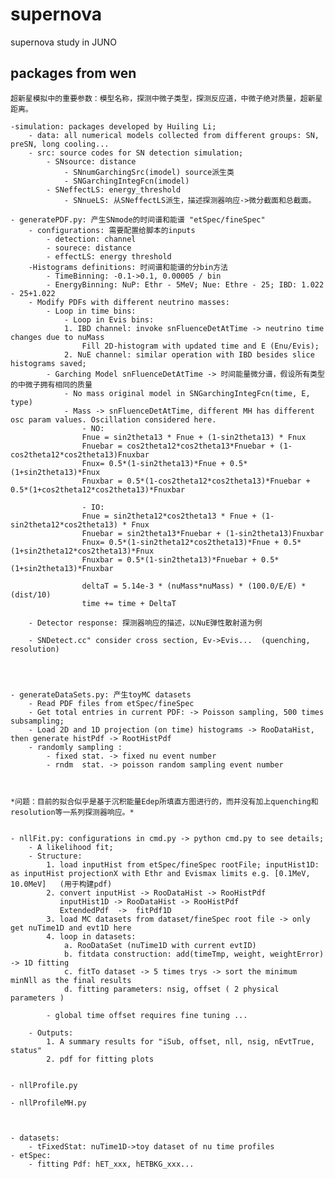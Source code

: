 # supernova
supernova study in JUNO

## packages from wen

    超新星模拟中的重要参数：模型名称，探测中微子类型，探测反应道，中微子绝对质量，超新星距离。

    -simulation: packages developed by Huiling Li;
        - data: all numerical models collected from different groups: SN, preSN, long cooling...
        - src: source codes for SN detection simulation;   
            - SNsource: distance
                - SNnumGarchingSrc(imodel) source派生类
                - SNGarchingIntegFcn(imodel)
            - SNeffectLS: energy_threshold
                - SNnueLS: 从SNeffectLS派生，描述探测器响应->微分截面和总截面。

    - generatePDF.py: 产生SNmode的时间谱和能谱 "etSpec/fineSpec"
        - configurations: 需要配置给脚本的inputs
            - detection: channel
            - sourece: distance
            - effectLS: energy threshold
        -Histograms definitions: 时间谱和能谱的分bin方法
            - TimeBinning: -0.1->0.1, 0.00005 / bin
            - EnergyBinning: NuP: Ethr - 5MeV; Nue: Ethre - 25; IBD: 1.022 - 25+1.022
        - Modify PDFs with different neutrino masses:
            - Loop in time bins:
                - Loop in Evis bins:
                1. IBD channel: invoke snFluenceDetAtTime -> neutrino time changes due to nuMass
                    Fill 2D-histogram with updated time and E (Enu/Evis);
                2. NuE channel: similar operation with IBD besides slice histograms saved;                 
            - Garching Model snFluenceDetAtTime -> 时间能量微分谱，假设所有类型的中微子拥有相同的质量
                - No mass original model in SNGarchingIntegFcn(time, E, type)
                - Mass -> snFluenceDetAtTime, different MH has different osc param values. Oscillation considered here.
                    - NO:
                    Fnue = sin2theta13 * Fnue + (1-sin2theta13) * Fnux
                    Fnuebar = cos2theta12*cos2theta13*Fnuebar + (1-cos2theta12*cos2theta13)Fnuxbar
                    Fnux= 0.5*(1-sin2theta13)*Fnue + 0.5*(1+sin2theta13)*Fnux
                    Fnuxbar = 0.5*(1-cos2theta12*cos2theta13)*Fnuebar + 0.5*(1+cos2theta12*cos2theta13)*Fnuxbar
                    
                    - IO:
                    Fnue = sin2theta12*cos2theta13 * Fnue + (1-sin2theta12*cos2theta13) * Fnux
                    Fnuebar = sin2theta13*Fnuebar + (1-sin2theta13)Fnuxbar
                    Fnux= 0.5*(1-sin2theta12*cos2theta13)*Fnue + 0.5*(1+sin2theta12*cos2theta13)*Fnux
                    Fnuxbar = 0.5*(1-sin2theta13)*Fnuebar + 0.5*(1+sin2theta13)*Fnuxbar
                    
                    deltaT = 5.14e-3 * (nuMass*nuMass) * (100.0/E/E) * (dist/10)
                    time += time + DeltaT
                    
        - Detector response: 探测器响应的描述，以NuE弹性散射道为例

        - SNDetect.cc" consider cross section, Ev->Evis...  (quenching, resolution)




    - generateDataSets.py: 产生toyMC datasets 
        - Read PDF files from etSpec/fineSpec
        - Get total entries in current PDF: -> Poisson sampling, 500 times subsampling;
        - Load 2D and 1D projection (on time) histograms -> RooDataHist, then generate histPdf -> RootHistPdf
        - randomly sampling :
            - fixed stat. -> fixed nu event number
            - rndm  stat. -> poisson random sampling event number



    *问题：目前的拟合似乎是基于沉积能量Edep所填直方图进行的，而并没有加上quenching和resolution等一系列探测器响应。*


    - nllFit.py: configurations in cmd.py -> python cmd.py to see details; 
        - A likelihood fit;
        - Structure:
            1. load inputHist from etSpec/fineSpec rootFile; inputHist1D: as inputHist projectionX with Ethr and Evismax limits e.g. [0.1MeV, 10.0MeV]   (用于构建pdf)
            2. convert inputHist -> RooDataHist -> RooHistPdf
               inputHist1D -> RooDataHist -> RooHistPdf
               ExtendedPdf  ->  fitPdf1D
            3. load MC datasets from dataset/fineSpec root file -> only get nuTime1D and evt1D here
            4. loop in datasets:
                a. RooDataSet (nuTime1D with current evtID)
                b. fitdata construction: add(timeTmp, weight, weightError) -> 1D fitting
                c. fitTo dataset -> 5 times trys -> sort the minimum minNll as the final results
                d. fitting parameters: nsig, offset ( 2 physical parameters )

            - global time offset requires fine tuning ...

        - Outputs: 
            1. A summary results for "iSub, offset, nll, nsig, nEvtTrue, status"
            2. pdf for fitting plots


    - nllProfile.py

    - nllProfileMH.py



    - datasets: 
        - tFixedStat: nuTime1D->toy dataset of nu time profiles 
    - etSpec:
        - fitting Pdf: hET_xxx, hETBKG_xxx...
